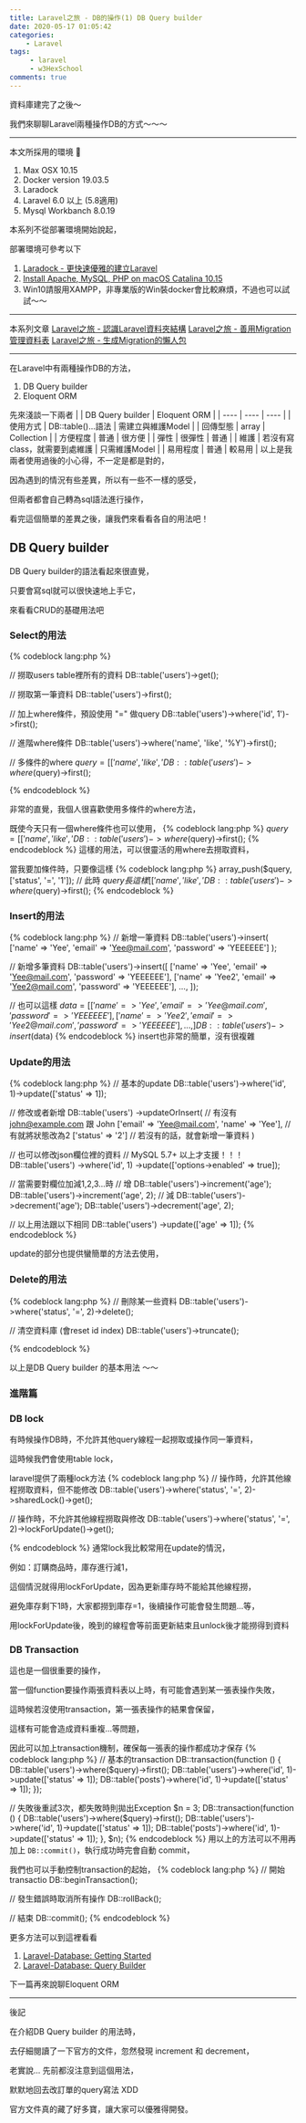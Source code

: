 ```yaml
---
title: Laravel之旅 - DB的操作(1) DB Query builder
date: 2020-05-17 01:05:42
categories:
    - Laravel
tags: 
     - laravel
     - w3HexSchool
comments: true
---
```

資料庫建完了之後～ 

我們來聊聊Laravel兩種操作DB的方式～～～

<!-- more -->


***
本文所採用的環境

1. Max OSX 10.15
2. Docker version 19.03.5
3. Laradock
4. Laravel 6.0 以上 (5.8適用)
5. Mysql Workbanch 8.0.19

本系列不從部署環境開始說起，

部署環境可參考以下

1. [Laradock - 更快速優雅的建立Laravel](https://yeeinhole.github.io/2020/01/27/laradock/)
2. [Install Apache, MySQL, PHP on macOS Catalina 10.15](https://coolestguidesontheplanet.com/install-apache-mysql-php-on-macos-catalina-10-15/)
3. Win10請服用XAMPP，非專業版的Win裝docker會比較麻煩，不過也可以試試～～
***
本系列文章
[Laravel之旅 - 認識Laravel資料夾結構](https://yeeinhole.github.io/2020/04/25/laravel-1/)
[Laravel之旅 - 善用Migration管理資料表](https://yeeinhole.github.io/2020/04/25/laravel-2/)
[Laravel之旅 - 生成Migration的懶人包](https://yeeinhole.github.io/2020/04/25/laravel-2-2/)
***
在Laravel中有兩種操作DB的方法，
1. DB Query builder
2. Eloquent ORM

先來淺談一下兩者
|     |  DB Query builder  | Eloquent ORM  |
|  ----  | ----  | ----  |
|  使用方式  | DB::table()...語法  | 需建立與維護Model |
|  回傳型態  | array  | Collection |
|  方便程度  | 普通 | 很方便 |
|  彈性  | 很彈性 | 普通 |
|  維護  | 若沒有寫class，就需要到處維護 | 只需維護Model |
|  易用程度  | 普通 | 較易用 |
以上是我兩者使用過後的小心得，不一定是都是對的，

因為遇到的情況有些差異，所以有一些不一樣的感受，

但兩者都會自己轉為sql語法進行操作，

看完這個簡單的差異之後，讓我們來看看各自的用法吧！

## DB Query builder

DB Query builder的語法看起來很直覺，

只要會寫sql就可以很快速地上手它，

來看看CRUD的基礎用法吧

### Select的用法
{% codeblock lang:php %}

// 撈取users table裡所有的資料
DB::table('users')->get();

// 撈取第一筆資料
DB::table('users')->first();

// 加上where條件，預設使用 "=" 做query
DB::table('users')->where('id', 1')->first();

// 進階where條件
DB::table('users')->where('name', 'like', '%Y')->first();

// 多條件的where
$query = [['name', 'like', '%Y'], ['status', '=', '1']];
DB::table('users')->where($query)->first();

{% endcodeblock %}

非常的直覺，我個人很喜歡使用多條件的where方法，

既使今天只有一個where條件也可以使用，
{% codeblock lang:php %}
$query = [['name', 'like', '%Y'],];
DB::table('users')->where($query)->first();
{% endcodeblock %}
這樣的用法，可以很靈活的用where去撈取資料，

當我要加條件時，只要像這樣
{% codeblock lang:php %}
array_push($query, ['status', '=', '1']);
// 此時 $query 長這樣 [['name', 'like', '%Y'], ['status', '=', '1']];
DB::table('users')->where($query)->first();
{% endcodeblock %}

### Insert的用法
{% codeblock lang:php %}
// 新增一筆資料
DB::table('users')->insert(
    ['name' => 'Yee', 'email' => 'Yee@mail.com', 'password' => 'YEEEEEE']
);

// 新增多筆資料
DB::table('users')->insert([
    ['name' => 'Yee', 'email' => 'Yee@mail.com', 'password' => 'YEEEEEE'],
    ['name' => 'Yee2', 'email' => 'Yee2@mail.com', 'password' => 'YEEEEEE'],
    ...,
]);

// 也可以這樣
$data = [
    ['name' => 'Yee', 'email' => 'Yee@mail.com', 'password' => 'YEEEEEE'],
    ['name' => 'Yee2', 'email' => 'Yee2@mail.com', 'password' => 'YEEEEEE'],
    ...,
]
DB::table('users')->insert($data)
{% endcodeblock %}
insert也非常的簡單，沒有很複雜

### Update的用法
{% codeblock lang:php %}
// 基本的update
DB::table('users')->where('id', 1)->update(['status' => 1]);

// 修改或者新增
DB::table('users')
    ->updateOrInsert(
        // 有沒有 john@example.com 跟 John
        ['email' => 'Yee@mail.com', 'name' => 'Yee'],
        // 有就將狀態改為2
        ['status' => '2']
        // 若沒有的話，就會新增一筆資料
    )

// 也可以修改json欄位裡的資料
// MySQL 5.7+ 以上才支援！！！
DB::table('users')
    ->where('id', 1)
    ->update(['options->enabled' => true]);

// 當需要對欄位加減1,2,3...時
// 增
DB::table('users')->increment('age');
DB::table('users')->increment('age', 2);
// 減
DB::table('users')->decrement('age');
DB::table('users')->decrement('age', 2);

// 以上用法跟以下相同
DB::table('users')
    ->update(['age' => 1]);
{% endcodeblock %}

update的部分也提供蠻簡單的方法去使用，

### Delete的用法
{% codeblock lang:php %}
// 刪除某一些資料
DB::table('users')->where('status', '=', 2)->delete();

// 清空資料庫 (會reset id index)
DB::table('users')->truncate();

{% endcodeblock %}

以上是DB Query builder 的基本用法 ～～

### 進階篇

### DB lock
有時候操作DB時，不允許其他query線程一起撈取或操作同一筆資料，

這時候我們會使用table lock，

laravel提供了兩種lock方法
{% codeblock lang:php %}
// 操作時，允許其他線程撈取資料，但不能修改
DB::table('users')->where('status', '=', 2)->sharedLock()->get();

// 操作時，不允許其他線程撈取與修改
DB::table('users')->where('status', '=', 2)->lockForUpdate()->get();

{% endcodeblock %}
通常lock我比較常用在update的情況，

例如：訂購商品時，庫存進行減1，

這個情況就得用lockForUpdate，因為更新庫存時不能給其他線程撈，

避免庫存剩下1時，大家都撈到庫存=1，後續操作可能會發生問題...等，

用lockForUpdate後，晚到的線程會等前面更新結束且unlock後才能撈得到資料

### DB Transaction
這也是一個很重要的操作，

當一個function要操作兩張資料表以上時，有可能會遇到某一張表操作失敗，

這時候若沒使用transaction，第一張表操作的結果會保留，

這樣有可能會造成資料重複...等問題，

因此可以加上transaction機制，確保每一張表的操作都成功才保存
{% codeblock lang:php %}
// 基本的transaction
DB::transaction(function () {
    DB::table('users')->where($query)->first();
    DB::table('users')->where('id', 1)->update(['status' => 1]);
    DB::table('posts')->where('id', 1)->update(['status' => 1]);
});

// 失敗後重試3次，都失敗時則拋出Exception
$n = 3;
DB::transaction(function () {
    DB::table('users')->where($query)->first();
    DB::table('users')->where('id', 1)->update(['status' => 1]);
    DB::table('posts')->where('id', 1)->update(['status' => 1]);
}, $n);
{% endcodeblock %}
用以上的方法可以不用再加上 ```DB::commit()```，執行成功時完會自動 commit，

我們也可以手動控制transaction的起始，
{% codeblock lang:php %}
// 開始transactio
DB::beginTransaction();

// 發生錯誤時取消所有操作
DB::rollBack();

// 結束 
DB::commit();
{% endcodeblock %}


更多方法可以到這裡看看
1. [Laravel-Database: Getting Started](https://laravel.com/docs/6.x/database)
2. [Laravel-Database: Query Builder](https://laravel.com/docs/6.x/queries)

下一篇再來說聊Eloquent ORM

***
後記

在介紹DB Query builder 的用法時，

去仔細閱讀了一下官方的文件，忽然發現 increment 和 decrement，

老實說... 先前都沒注意到這個用法，

默默地回去改訂單的query寫法 XDD

官方文件真的藏了好多寶，讓大家可以優雅得開發。